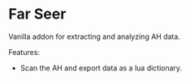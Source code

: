 # Far Seer
Vanilla addon for extracting and analyzing AH data. 

Features:

* Scan the AH and export data as a lua dictionary. 